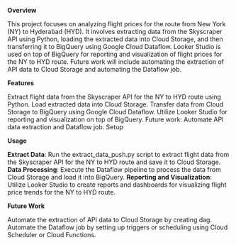 **Overview**

This project focuses on analyzing flight prices for the route from New York (NY) to Hyderabad (HYD). It involves extracting data from the Skyscraper API using Python, loading the extracted data into Cloud Storage, and then transferring it to BigQuery using Google Cloud Dataflow. Looker Studio is used on top of BigQuery for reporting and visualization of flight prices for the NY to HYD route. Future work will include automating the extraction of API data to Cloud Storage and automating the Dataflow job.

**Features**

Extract flight data from the Skyscraper API for the NY to HYD route using Python.
Load extracted data into Cloud Storage.
Transfer data from Cloud Storage to BigQuery using Google Cloud Dataflow.
Utilize Looker Studio for reporting and visualization on top of BigQuery.
Future work: Automate API data extraction and Dataflow job.
Setup

**Usage**

**Extract Data**: Run the extract_data_push.py script to extract flight data from the Skyscraper API for the NY to HYD route and save it to Cloud Storage.
**Data Processing**: Execute the Dataflow pipeline  to process the data from Cloud Storage and load it into BigQuery.
**Reporting and Visualization**: Utilize Looker Studio to create reports and dashboards for visualizing flight price trends for the NY to HYD route.

**Future Work**

Automate the extraction of API data to Cloud Storage by creating dag.
Automate the Dataflow job by setting up triggers or scheduling using Cloud Scheduler or Cloud Functions.


